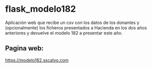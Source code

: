# flask_modelo182
Aplicación web que recibe un csv con los datos de los donantes y (opcionalmente) los ficheros presentados a Hacienda en los dos años anteriores y devuelve el modelo 182 a presentar este año.

## Pagina web:
<a href="https://modelo182.sscalvo.com">https://modelo182.sscalvo.com</a>
